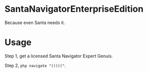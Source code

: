 # SantaNavigatorEnterpriseEdition
Because even Santa needs it.

# Usage

Step 1, get a licensed Santa Navigator Expert Genuis.

Step 2, `php navigate "())(("`.
